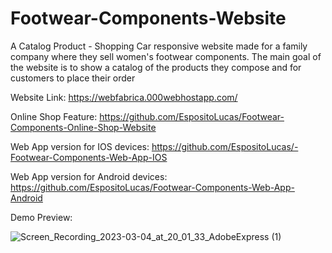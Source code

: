 # Footwear-Components-Website
A Catalog Product - Shopping Car responsive website made for a family company where they sell women's footwear components. The main goal of the website is to show a catalog of the products they compose and for customers to place their order

Website Link: https://webfabrica.000webhostapp.com/

Online Shop Feature: https://github.com/EspositoLucas/Footwear-Components-Online-Shop-Website

Web App version for IOS devices: https://github.com/EspositoLucas/-Footwear-Components-Web-App-IOS

Web App version for Android devices: https://github.com/EspositoLucas/Footwear-Components-Web-App-Android


Demo Preview:


![Screen_Recording_2023-03-04_at_20_01_33_AdobeExpress (1)](https://user-images.githubusercontent.com/79590470/222933473-2a6df162-cdea-4be5-bb9b-b13261900496.gif)
